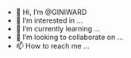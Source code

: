 - 👋 Hi, I’m @GINIWARD
- 👀 I’m interested in ...
- 🌱 I’m currently learning ...
- 💞️ I’m looking to collaborate on ...
- 📫 How to reach me ...

<!---
GINIWARD/GINIWARD is a ✨ special ✨ repository because its `README.md` (this file) appears on your GitHub profile.
You can click the Preview link to take a look at your changes.
--->
